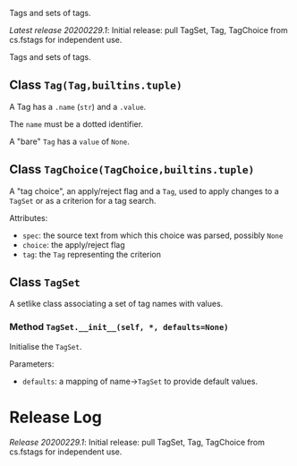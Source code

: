 Tags and sets of tags.


*Latest release 20200229.1*:
Initial release: pull TagSet, Tag, TagChoice from cs.fstags for independent use.

Tags and sets of tags.

## Class `Tag(Tag,builtins.tuple)`

A Tag has a `.name` (`str`) and a `.value`.

The `name` must be a dotted identifier.

A "bare" `Tag` has a `value` of `None`.

## Class `TagChoice(TagChoice,builtins.tuple)`

A "tag choice", an apply/reject flag and a `Tag`,
used to apply changes to a `TagSet`
or as a criterion for a tag search.

Attributes:
* `spec`: the source text from which this choice was parsed,
  possibly `None`
* `choice`: the apply/reject flag
* `tag`: the `Tag` representing the criterion

## Class `TagSet`

A setlike class associating a set of tag names with values.

### Method `TagSet.__init__(self, *, defaults=None)`

Initialise the `TagSet`.

Parameters:
* `defaults`: a mapping of name->`TagSet` to provide default values.



# Release Log

*Release 20200229.1*:
Initial release: pull TagSet, Tag, TagChoice from cs.fstags for independent use.

